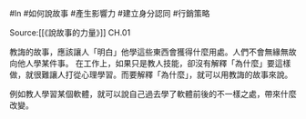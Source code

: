 #ln #如何說故事 #產生影響力 #建立身分認同 #行銷策略 

Source:[[《說故事的力量》]] CH.01

教誨的故事，應該讓人「明白」他學這些東西會獲得什麼用處。人們不會無緣無故向他人學某件事。
在工作上，如果只是教人技能，卻沒有解釋「為什麼」要這樣做，就很難讓人打從心理學習。而要解釋「為什麼」，就可以用教誨的故事來說。

例如教人學習某個軟體，就可以說自己過去學了軟體前後的不一樣之處，帶來什麼改變。